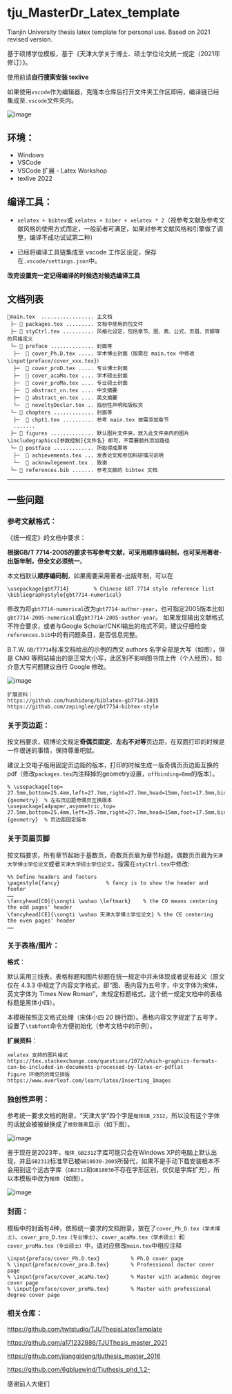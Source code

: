 # tju_MasterDr_Latex_template

Tianjin University thesis latex template for personal use. Based on 2021 revised version.

基于硕博学位模板，基于《天津大学关于博士、硕士学位论文统一规定（2021年修订）》。

使用前请**自行搜索安装 texlive**

如果使用`vscode`作为编辑器，克隆本仓库后打开文件夹工作区即用，编译链已经集成至`.vscode`文件夹内。

![image](https://github.com/nathanatgit/tju_MasterDr_Latex_template/assets/20399271/b246a822-fb78-4ff8-8aee-13fd3a5b5a88)


## 环境：
* Windows
* VSCode
* VSCode 扩展 - Latex Workshop
* texlive 2022

## 编译工具：
* `xelatex + bibtex`或 `xelatex + biber + xelatex * 2`（视参考文献及参考文献风格的使用方式而定，一般前者可满足，如果对参考文献风格和引擎做了调整，编译不成功试试第二种）

* 已经将编译工具链集成至 vscode 工作区设定，保存在`.vscode/settings.json`中。

**改完设置完一定记得编译的时候选对候选编译工具**

## 文档列表

```
📑main.tex  ................. 主文档
 ├─ 📃 packages.tex ......... 文档中使用的包文件
 ├─ 📃 styCtrl.tex .......... 风格化设定，包括章节、图、表、公式、页眉、页脚等的风格定义
 └─ 📂 preface .............. 封面等
  ├─  📃 cover_Ph.D.tex ..... 学术博士封面（按需在 main.tex 中修改 \input{preface/cover_xxx.tex}）
  ├─  📃 cover_proD.tex ..... 专业博士封面
  ├─  📃 cover_acaMa.tex .... 学术硕士封面
  ├─  📃 cover_proMa.tex .... 专业硕士封面
  ├─  📃 abstract_cn.tex .... 中文摘要
  ├─  📃 abstract_en.tex .... 英文摘要
  └─  📃 noveltyDeclar.tex .. 独创性声明和版权页
 └─ 📂 chapters ............. 封面等
  ├─  📃 chpt1.tex .......... 参考 main.tex 按需添加章节
  .......
 ├─ 📂 figures .............. 默认图片文件夹，放入此文件夹内的图片 \includegraphics[参数控制]{文件名} 即可，不需要额外添加路径
 └─ 📂 postface ............. 所取得成果等
  ├─  📃 achievements.tex ... 发表论文和参加科研情况说明
  └─  📃 acknowlegement.tex . 致谢
 └─ 📃 references.bib ....... 参考文献的 bibtex 文档
```

--------------

## 一些问题

### 参考文献格式：

《统一规定》的文档中要求：

**根据GB/T 7714-2005的要求书写参考文献，可采用顺序编码制，也可采用著者-出版年制，但全文必须统一**。

本文档默认**顺序编码制**，如果需要采用著者-出版年制，可以在
```
\usepackage{gbt7714}        % Chinese GBT 7714 style reference list
\bibliographystyle{gbt7714-numerical}
```
修改为将`gbt7714-numerical`改为`gbt7714-author-year`，也可指定2005版本比如`gbt7714-2005-numerical`或`gbt7714-2005-author-year`。
如果发现输出文献格式不符合要求，或者与Google Scholar/CNKI输出的格式不同，建议仔细检查`references.bib`中的有问题条目，是否信息完整。

B.T.W. `GB/T7714`标准文档给出的示例的西文 authors 名字全部是大写（如图），但是 CNKI 等网站输出的是正常大小写，此区别不影响图书馆上传（个人经历），如介意大写问题建议自行 Google 修改。

![image](https://github.com/nathanatgit/tju_MasterDr_Latex_template/assets/20399271/8720a497-13af-4027-bff3-8ba31bfce867)

```
扩展资料：
https://github.com/hushidong/biblatex-gb7714-2015
https://github.com/zepinglee/gbt7714-bibtex-style
```


### 关于页边距：

按文档要求，硕博论文规定**奇偶页固定**、**左右不对等**页边距，在双面打印的时候是一件很迷的事情，保持尊重吧就。

建议上交电子版用固定页边距的版本，打印的时候生成一版奇偶页页边距互换的 pdf（修改`packages.tex`内注释掉的geometry设置，`offbinding=8mm`的版本）。

```
% \usepackage[top= 27.5mm,bottom=25.4mm,left=27.7mm,right=27.7mm,head=15mm,foot=17.5mm,bindingoffset=8mm]{geometry}  % 左右页边距奇偶页互换版本
\usepackage[a4paper,asymmetric,top= 27.5mm,bottom=25.4mm,left=35.7mm,right=27.7mm,head=15mm,foot=17.5mm,bindingoffset=0mm]{geometry}  % 页边距固定版本
```

### 关于页眉页脚

按文档要求，所有章节起始于基数页，奇数页页眉为章节标题，偶数页页眉为`天津大学博士学位论文`或者`天津大学硕士学位论文`，按需在`styCtrl.tex`中修改:
```
%% Define headers and footers
\pagestyle{fancy}               % fancy is to show the header and footer
……
\fancyhead[CO]{\songti \wuhao \leftmark}    % the CO means centering the odd pages' header
\fancyhead[CE]{\songti \wuhao 天津大学博士学位论文} % the CE centering the even pages' header
……
```

### 关于表格/图片：

**格式**：

默认采用三线表。表格标题和图片标题在统一规定中并未体现或者说有歧义（原文仅在 4.3.3 中规定了内容文字格式，即“图、表内容为五号字，中文字体为宋体，英文字体为 Times New Roman”，未规定标题格式，这个统一规定文档中的表格标题是黑体小四）。

本模板按照正文格式处理（宋体小四 20 磅行距）。表格内容文字规定了五号字，设置了`\tabfont`命令方便初始化（参考文档中的示例）。

**扩展资料**：

```
xelatex 支持的图片格式
https://tex.stackexchange.com/questions/1072/which-graphics-formats-can-be-included-in-documents-processed-by-latex-or-pdflat
figure 环境的的常见排版
https://www.overleaf.com/learn/latex/Inserting_Images
```

### 独创性声明：

参考统一要求文档的附录，“天津大学”四个字是`楷体GB_2312`，所以没有这个字体的话就会被被替换成了``微软雅黑``显示（如下图）。

![image](https://github.com/nathanatgit/tju_MasterDr_Latex_template/assets/20399271/7da58e83-c328-4ed4-8b40-b3a470e2b256)

鉴于现在是2023年，`楷体_GB2312`字库可能只会在Windows XP的电脑上默认出现，并且`GB2312`标准早已被`GB18030-2005`所替代，如果不是手动下载安装根本不会用到这个远古字库（`GB2312`和`GB18030`不存在字形区别，仅仅是字库扩充），所以本模板中改为``楷体``（如图）。

![image](https://github.com/nathanatgit/tju_MasterDr_Latex_template/assets/20399271/7f4d7a62-9a99-402f-b868-48a3f877e3db)


### 封面：

模板中的封面有4种，依照统一要求的文档附录，放在了`cover_Ph_D.tex（学术博士）`、`cover_pro_D.tex（专业博士）`、`cover_acaMa.tex（学术硕士）`和`cover_proMa.tex（专业硕士）`中，请对应修改`main.tex`中相应注释
```
\input{preface/cover_Ph.D.tex}          % Ph.D cover page
% \input{preface/cover_pro.D.tex}       % Professional doctor cover page
% \input{preface/cover_acaMa.tex}       % Master with academic degree cover page
% \input{preface/cover_proMa.tex}       % Master with professional degree cover page
```

### 相关仓库：

https://github.com/twtstudio/TJUThesisLatexTemplate

https://github.com/a171232886/TJUThesis_master_2021

https://github.com/jiangqideng/tjuthesis_master_2016

https://github.com/6gbluewind/Tjuthesis_phd_1.2-

感谢前人大佬们
